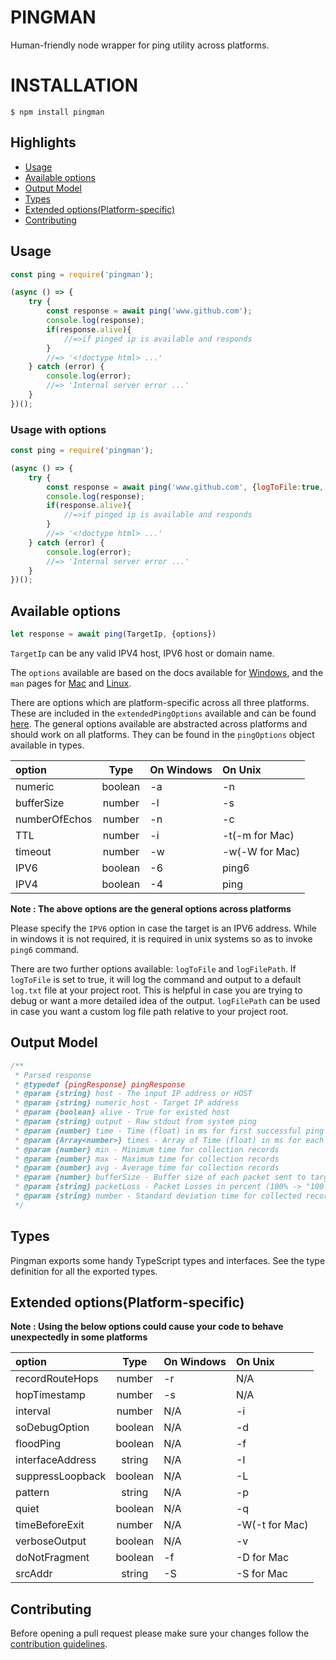 # PINGMAN

Human-friendly node wrapper for ping utility across platforms.

# INSTALLATION

```
$ npm install pingman
```

## Highlights

- [Usage](#Usage)
- [Available options](#available-options)
- [Output Model](#output-model)
- [Types](#types)
- [Extended options(Platform-specific)](#Extended-options(Platform-specific))
- [Contributing](#Contributing)

## Usage

```js
const ping = require('pingman');

(async () => {
	try {
		const response = await ping('www.github.com');
		console.log(response);
        if(response.alive){
            //=>if pinged ip is available and responds
        }
		//=> '<!doctype html> ...'
	} catch (error) {
		console.log(error);
		//=> 'Internal server error ...'
	}
})();
```

### Usage with options

```js
const ping = require('pingman');

(async () => {
	try {
		const response = await ping('www.github.com', {logToFile:true, numberOfEchos: 6, timeout: 2, IPV4: true});
		console.log(response);
        if(response.alive){
            //=>if pinged ip is available and responds
        }
		//=> '<!doctype html> ...'
	} catch (error) {
		console.log(error);
		//=> 'Internal server error ...'
	}
})();
```

## Available options

```js
let response = await ping(TargetIp, {options})
```
`TargetIp` can be any valid IPV4 host, IPV6 host or domain name.

The `options` available are based on the docs available for [Windows](https://docs.microsoft.com/en-us/windows-server/administration/windows-commands/ping), and the `man` pages for [Mac](https://ss64.com/osx/ping.html) and [Linux](https://linux.die.net/man/8/ping).

There are options which are platform-specific across all three platforms. These are included in the `extendedPingOptions` available and can be found [here](#Extended-options(Platform-specific)). The general options available are abstracted across platforms and should work on all platforms. They can be found in the `pingOptions` object available in types.

| option         | Type        | On Windows    | On Unix          |
| :---           |    :----:   | :---          | :----            |
| numeric        | boolean     | -a            | -n               |
| bufferSize     | number      | -l            | -s               |
| numberOfEchos  | number      | -n            | -c               |
| TTL            | number      | -i            | -t(-m for Mac)   |
| timeout        | number      | -w            | -w(-W for Mac)   |
| IPV6           | boolean     | -6            | ping6            |
| IPV4           | boolean     | -4            | ping             |

**Note : The above options are the general options across platforms**

Please specify the `IPV6` option in case the target is an IPV6 address. While in windows it is not required, it is required in unix systems so as to invoke `ping6` command.

There are two further options available: `logToFile` and `logFilePath`. If `logToFile` is set to true, it will log the command and output to a default `log.txt` file at your project root. This is helpful in case you are trying to debug or want a more detailed idea of the output. `logFilePath` can be used in case you want a custom log file path relative to your project root.

## Output Model

```js
/**
 * Parsed response
 * @typedef {pingResponse} pingResponse
 * @param {string} host - The input IP address or HOST
 * @param {string} numeric_host - Target IP address
 * @param {boolean} alive - True for existed host
 * @param {string} output - Raw stdout from system ping
 * @param {number} time - Time (float) in ms for first successful ping response
 * @param {Array<number>} times - Array of Time (float) in ms for each ping response
 * @param {number} min - Minimum time for collection records
 * @param {number} max - Maximum time for collection records
 * @param {number} avg - Average time for collection records
 * @param {number} bufferSize - Buffer size of each packet sent to target
 * @param {string} packetLoss - Packet Losses in percent (100% -> "100.000")
 * @param {string} number - Standard deviation time for collected records
 */
```

## Types

Pingman exports some handy TypeScript types and interfaces. See the type definition for all the exported types.

## Extended options(Platform-specific)

**Note : Using the below options could cause your code to behave unexpectedly in some platforms**

| option          | Type        | On Windows    | On Unix          |
| :---            |    :----:   | :---          | :----            |
| recordRouteHops | number      | -r            | N/A              |
| hopTimestamp    | number      | -s            | N/A              |
| interval        | number      | N/A           | -i               |
| soDebugOption   | boolean     | N/A           | -d               |
| floodPing       | boolean     | N/A           | -f               |
| interfaceAddress| string      | N/A           | -I               |
| suppressLoopback| boolean     | N/A           | -L               |
| pattern         | string      | N/A           | -p               |
| quiet           | boolean     | N/A           | -q               |
| timeBeforeExit  | number      | N/A           | -W(-t for Mac)   |
| verboseOutput   | boolean     | N/A           | -v               |
| doNotFragment   | boolean     | -f            | -D for Mac       |
| srcAddr         | string      | -S            | -S for Mac       |

## Contributing

Before opening a pull request please make sure your changes follow the
[contribution guidelines][1].

[1]: https://github.com/dopecodez/pingman/blob/master/CONTRIBUTING.md